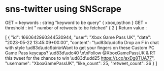 # sns-twitter using SNScrape

GET = keywords : string "keyword to be query" { xbox,python }
GET = threshold : int " number of retweets to be fetched" { 2 }
Return value : 

[ 
    {
        "id": 1660642960344530944, 
        "user": "Xbox Game Pass UK", 
        "date": "2023-05-22 13:45:09+00:00", 
        "content": "\ud83d\udc9a Drop an F in chat with style \ud83d\udc9a\n\nWant to get your fingers on these Custom PC Game Pass keycaps? \ud83d\udc40 \n\nFollow @XboxGamePassUK & RT this tweet for the chance to win \ud83d\udd25 https://t.co/axDg8TUA77", 
        "username": "XboxGamePassUK", 
        "like_count": 25, 
        "retweet_count": 36
   }
]